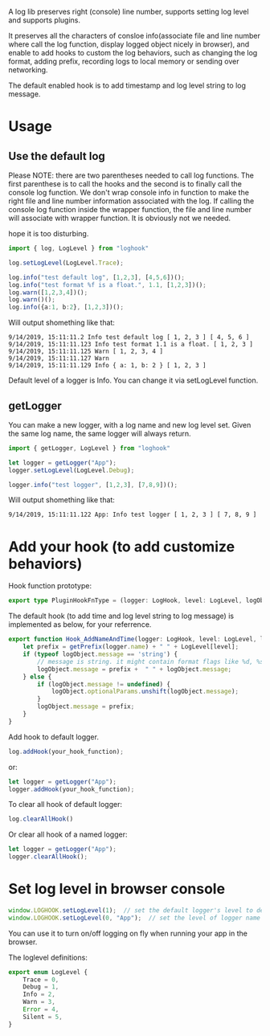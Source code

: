 A log lib preserves right (console) line number, supports setting log level and supports plugins.

It preserves all the characters of consloe info(associate file and line number where call
the log function, display logged object nicely in browser), and enable to add hooks to
custom the log behaviors, such as changing the log format, adding prefix, recording logs
to local memory or sending over networking.

The default enabled hook is to add timestamp and log level string to log message.

# Usage

## Use the default log

Please NOTE: there are two parentheses needed to call log functions. The first
parenthese is to call the hooks and the second is to finally call the console log
function. We don't wrap console info in function to make the right file and line
number information associated with the log. If calling the console log function
inside the wrapper function, the file and line number will associate with wrapper
function. It is obviously not we needed.

hope it is too disturbing.


```ts
import { log, LogLevel } from "loghook"

log.setLogLevel(LogLevel.Trace);

log.info("test default log", [1,2,3], [4,5,6])();
log.info("test format %f is a float.", 1.1, [1,2,3])();
log.warn([1,2,3,4])();
log.warn()();
log.info({a:1, b:2}, [1,2,3])();
```

Will output shomething like that:
```
9/14/2019, 15:11:11.2 Info test default log [ 1, 2, 3 ] [ 4, 5, 6 ]
9/14/2019, 15:11:11.123 Info test format 1.1 is a float. [ 1, 2, 3 ]
9/14/2019, 15:11:11.125 Warn [ 1, 2, 3, 4 ]
9/14/2019, 15:11:11.127 Warn
9/14/2019, 15:11:11.129 Info { a: 1, b: 2 } [ 1, 2, 3 ]
```

Default level of a logger is Info. You can change it via setLogLevel function.

## getLogger

You can make a new logger, with a log name and new log level set.
Given the same log name, the same logger will always return.

```ts
import { getLogger, LogLevel } from "loghook"

let logger = getLogger("App");
logger.setLogLevel(LogLevel.Debug);

logger.info("test logger", [1,2,3], [7,8,9])();
```

Will output shomething like that:
```
9/14/2019, 15:11:11.122 App: Info test logger [ 1, 2, 3 ] [ 7, 8, 9 ]
```

# Add your hook (to add customize behaviors)

Hook function prototype:
```ts
export type PluginHookFnType = (logger: LogHook, level: LogLevel, logObject: LogObject) => void;
```

The default hook (to add time and log level string to log message) is
implemented as below, for your referrence.
```ts
export function Hook_AddNameAndTime(logger: LogHook, level: LogLevel, logObject: LogObject): void {
    let prefix = getPrefix(logger.name) + " " + LogLevel[level];
    if (typeof logObject.message == 'string') {
        // message is string. it might contain format flags like %d, %s
        logObject.message = prefix +  " " + logObject.message;
    } else {
        if (logObject.message != undefined) {
            logObject.optionalParams.unshift(logObject.message);
        }
        logObject.message = prefix;
    }
}
```

Add hook to default logger.

```ts
log.addHook(your_hook_function);
```
or:
```ts
let logger = getLogger("App");
logger.addHook(your_hook_function);

```

To clear all hook of default logger:
```ts
log.clearAllHook()
```

Or clear all hook of a named logger:
```ts
let logger = getLogger("App");
logger.clearAllHook();

```


# Set log level in browser console

```ts
window.LOGHOOK.setLogLevel(1);  // set the default logger's level to debug
window.LOGHOOK.setLogLevel(0, "App");  // set the level of logger name "App" to trace
```

You can use it to turn on/off logging on fly when running your app in the
browser.


The loglevel definitions:
```ts
export enum LogLevel {
    Trace = 0,
    Debug = 1,
    Info = 2,
    Warn = 3,
    Error = 4,
    Silent = 5,
}
```

